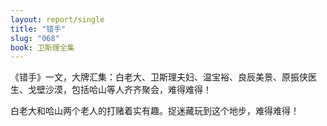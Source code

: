 ```yaml
---
layout: report/single
title: "错手"
slug: "068"
book: 卫斯理全集
---
```

《错手》一文，大牌汇集：白老大、卫斯理夫妇、温宝裕、良辰美景、原振侠医生、戈壁沙漠，包括哈山等人齐齐聚会，难得难得！

白老大和哈山两个老人的打赌着实有趣。捉迷藏玩到这个地步，难得难得！
